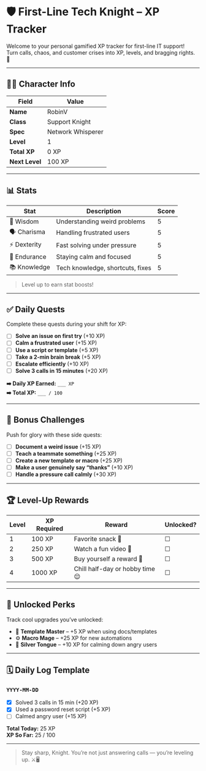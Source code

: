 # 🛡️ First-Line Tech Knight – XP Tracker

Welcome to your personal gamified XP tracker for first-line IT support!  
Turn calls, chaos, and customer crises into XP, levels, and bragging rights. 💪

---

## 🧑‍💻 Character Info

| Field          | Value                                 |
|----------------|---------------------------------------|
| **Name**       | RobinV                |
| **Class**      | Support Knight                        |
| **Spec**       | Network Whisperer |
| **Level**      | 1                                     |
| **Total XP**   | 0 XP                                  |
| **Next Level** | 100 XP                                |

---

## 📊 Stats

| Stat        | Description                            | Score |
|-------------|----------------------------------------|-------|
| 🧠 Wisdom    | Understanding weird problems           | 5     |
| 🗣️ Charisma  | Handling frustrated users              | 5     |
| ⚡ Dexterity | Fast solving under pressure            | 5     |
| 💪 Endurance | Staying calm and focused               | 5     |
| 📚 Knowledge | Tech knowledge, shortcuts, fixes       | 5     |

> Level up to earn stat boosts!

---

## ✅ Daily Quests

Complete these quests during your shift for XP:

- [ ] **Solve an issue on first try** (+10 XP)  
- [ ] **Calm a frustrated user** (+15 XP)  
- [ ] **Use a script or template** (+5 XP)  
- [ ] **Take a 2-min brain break** (+5 XP)  
- [ ] **Escalate efficiently** (+10 XP)  
- [ ] **Solve 3 calls in 15 minutes** (+20 XP)

**➡️ Daily XP Earned:** `___ XP`  
**➡️ Total XP:** `___ / 100`

---

## 🧠 Bonus Challenges

Push for glory with these side quests:

- [ ] **Document a weird issue** (+15 XP)  
- [ ] **Teach a teammate something** (+25 XP)  
- [ ] **Create a new template or macro** (+25 XP)  
- [ ] **Make a user genuinely say “thanks”** (+10 XP)  
- [ ] **Handle a pressure call calmly** (+30 XP)

---

## 🏆 Level-Up Rewards

| Level | XP Required | Reward                          | Unlocked? |
|-------|-------------|----------------------------------|-----------|
| 1     | 100 XP      | Favorite snack 🍩                 | ☐         |
| 2     | 250 XP      | Watch a fun video 🎥             | ☐         |
| 3     | 500 XP      | Buy yourself a reward 🎁         | ☐         |
| 4     | 1000 XP     | Chill half-day or hobby time 😌  | ☐         |

---

## 🎁 Unlocked Perks

Track cool upgrades you’ve unlocked:

- 🧠 **Template Master** – +5 XP when using docs/templates  
- ⚙️ **Macro Mage** – +25 XP for new automations  
- 🎤 **Silver Tongue** – +10 XP for calming down angry users  

---

## 🗓️ Daily Log Template

### `YYYY-MM-DD`
- [x] Solved 3 calls in 15 min (+20 XP)  
- [x] Used a password reset script (+5 XP)  
- [ ] Calmed angry user (+15 XP)

**Total Today:** 25 XP  
**XP So Far:** 25 / 100

---

> Stay sharp, Knight. You’re not just answering calls — you’re leveling up. ⚔️🖥️


